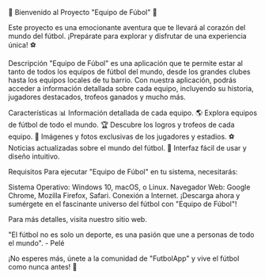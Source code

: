 🚀 Bienvenido al Proyecto "Equipo de Fúbol" 🚀

Este proyecto es una emocionante aventura que te llevará al corazón del mundo del fútbol. ¡Prepárate para explorar y disfrutar de una experiencia única! ⚽

Descripción
"Equipo de Fúbol" es una aplicación que te permite estar al tanto de todos los equipos de fútbol del mundo, desde los grandes clubes hasta los equipos locales de tu barrio. Con nuestra aplicación, podrás acceder a información detallada sobre cada equipo, incluyendo su historia, jugadores destacados, trofeos ganados y mucho más.

Características
📊 Información detallada de cada equipo.
🌎 Explora equipos de fútbol de todo el mundo.
🏆 Descubre los logros y trofeos de cada equipo.
📸 Imágenes y fotos exclusivas de los jugadores y estadios.
⚽ Noticias actualizadas sobre el mundo del fútbol.
📱 Interfaz fácil de usar y diseño intuitivo.

Requisitos
Para ejecutar "Equipo de Fúbol" en tu sistema, necesitarás:

Sistema Operativo: Windows 10, macOS, o Linux.
Navegador Web: Google Chrome, Mozilla Firefox, Safari.
Conexión a Internet.
¡Descarga ahora y sumérgete en el fascinante universo del fútbol con "Equipo de Fúbol"!

Para más detalles, visita nuestro sitio web.

"El fútbol no es solo un deporte, es una pasión que une a personas de todo el mundo". - Pelé

¡No esperes más, únete a la comunidad de "FutbolApp" y vive el fútbol como nunca antes! 🎉
